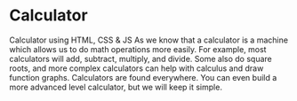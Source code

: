 # Calculator
Calculator using HTML, CSS &amp; JS
As we know that a calculator is a machine which allows us to do math operations more easily. 
For example, most calculators will add, subtract, multiply, and divide. Some also do square roots, 
and more complex calculators can help with calculus and draw function graphs.
Calculators are found everywhere. You can even build a more advanced level calculator, but we will keep it simple.
